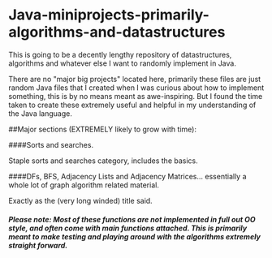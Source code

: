 # Java-miniprojects-primarily-algorithms-and-datastructures
This is going to be a decently lengthy repository of datastructures, algorithms and whatever else I want to randomly implement in Java. 

There are no "major big projects" located here, primarily these files are just random Java files that I created when I was curious about how to implement something, this is by no means meant as awe-inspiring. But I found the time taken to create these extremely useful and helpful in my understanding of the Java language. 


##Major sections (EXTREMELY likely to grow with time):

####Sorts and searches. 

Staple sorts and searches category, includes the basics.

####DFs, BFS, Adjacency Lists and Adjacency Matrices... essentially a whole lot of graph algorithm related material.

Exactly as the (very long winded) title said. 



##### Please note: Most of these functions are not implemented in full out OO style, and often come with main functions attached. This is primarily meant to make testing and playing around with the algorithms extremely straight forward. 
